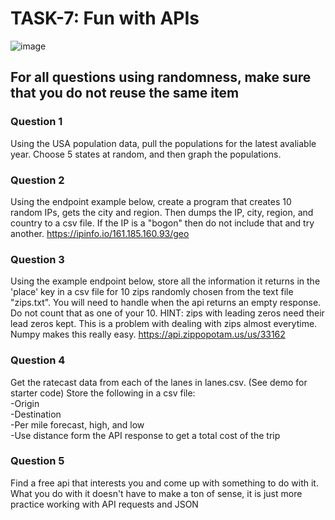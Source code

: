 # TASK-7: Fun with APIs

![image](https://user-images.githubusercontent.com/91676235/141155308-e2ffea5f-f4a1-49b1-8dd1-e8b41fcc1162.png)

## For all questions using randomness, make sure that you do not reuse the same item

### Question 1
Using the USA population data, pull the populations for the latest avaliable year. Choose 5 states at random, and then graph the populations.

### Question 2
Using the endpoint example below, create a program that creates 10 random IPs, gets the city and region. Then dumps the IP, city, region, and country to a csv file. If the IP is a "bogon" then do not include that and try another. https://ipinfo.io/161.185.160.93/geo

### Question 3
Using the example endpoint below, store all the information it returns in the 'place' key in a csv file for 10 zips randomly chosen from the text file "zips.txt". You will need to handle when the api returns an empty response. Do not count that as one of your 10.
HINT: zips with leading zeros need their lead zeros kept. This is a problem with dealing with zips almost everytime. Numpy makes this really easy. 
https://api.zippopotam.us/us/33162

### Question 4
Get the ratecast data from each of the lanes in lanes.csv. (See demo for starter code)
Store the following in a csv file:  
-Origin  
-Destination  
-Per mile forecast, high, and low  
-Use distance form the API response to get a total cost of the trip  

### Question 5
Find a free api that interests you and come up with something to do with it. What you do with it doesn't have to make a ton of sense, it is just more practice working with API requests and JSON
